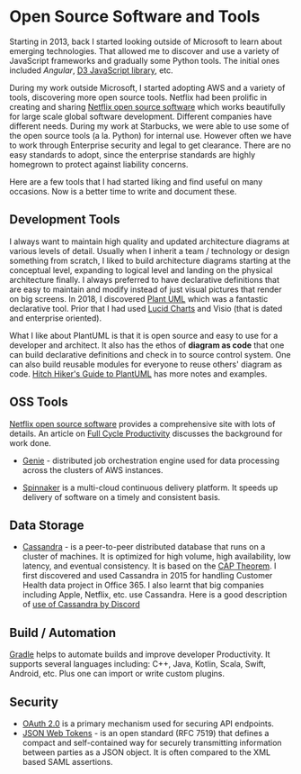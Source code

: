 # Open Source Software and Tools

Starting in 2013, back I started looking outside of Microsoft to learn about emerging technologies.
That allowed me to discover and use a variety of JavaScript frameworks and gradually some Python tools. The initial ones included *Angular*, [D3 JavaScript library](https://d3js.org), etc.


During my work outside Microsoft, I started adopting AWS and a variety of tools, discovering more
open source tools. Netflix had been prolific in creating and sharing [Netflix open source software](https://netflix.github.io/) which works beautifully for large scale global software development. Different companies have different needs. During my work at Starbucks, we were able to use some of the open source tools (a la. Python) for internal use. However often we have to work through Enterprise security and legal to get clearance. There are no easy standards to adopt, since the enterprise standards are highly homegrown to protect against liability concerns.

Here are a few tools that I had started liking and find useful on many occasions.
Now is a better time to write and document these.

## Development Tools
I always want to maintain high quality and updated architecture diagrams at various levels of detail.
Usually when I inherit a team / technology or design something from scratch, I liked to build
architecture diagrams starting at the conceptual level, expanding to logical level and landing
on the physical architecture finally. I always preferred to have declarative definitions that are
easy to maintain and modify instead of just visual pictures that render on big screens. In 2018,
I discovered [Plant UML](https://plantuml.com) which was a fantastic declarative tool. Prior that I had used [Lucid Charts](https://lucidchart.com) and Visio (that is dated and enterprise oriented).

What I like about PlantUML is that it is open source and easy to use for a developer and architect.
It also has the ethos of **diagram as code** that one can build declarative definitions and
check in to source control system. One can also build reusable modules for everyone to reuse others'
diagram as code. [Hitch Hiker's Guide to PlantUML](https://crashedmind.github.io/PlantUMLHitchhikersGuide/index.html) has more notes and examples.

## OSS Tools
[Netflix open source software](https://netflix.github.io/) provides a comprehensive
site with lots of details. An article on [Full Cycle Productivity](https://netflixtechblog.com/full-cycle-developers-at-netflix-a08c31f83249) discusses the background for work done.

- [Genie](https://netflix.github.io/genie/) - distributed job orchestration engine used for data processing across the clusters of AWS instances.

- [Spinnaker](https://spinnaker.io/concepts/) is a multi-cloud continuous delivery platform.
It speeds up delivery of software on a timely and consistent basis.

## Data Storage
- [Cassandra]() - is a peer-to-peer distributed database that runs on a cluster of machines.
It is optimized for high volume, high availability, low latency, and eventual consistency.
It is based on the [CAP Theorem](https://en.wikipedia.org/wiki/CAP_theorem).
I first discovered and used Cassandra in 2015 for handling Customer Health data project
in Office 365. I also learnt that big companies including Apple, Netflix, etc. use Cassandra.
Here is a good description of [use of Cassandra by Discord](https://blog.discord.com/how-discord-stores-billions-of-messages-7fa6ec7ee4c7)


## Build / Automation

[Gradle](https://gradle.org/) helps to automate builds and improve developer Productivity.
It supports several languages including: C++, Java, Kotlin, Scala, Swift, Android, etc.
Plus one can import or write custom plugins.

## Security
- [OAuth 2.0](https://oauth.net/2/) is a primary mechanism used for securing API endpoints.
- [JSON Web Tokens](https://jwt.io/) - is an open standard (RFC 7519) that defines a compact and self-contained way for securely transmitting information between parties as a JSON object. It is often compared to the XML based SAML assertions.
